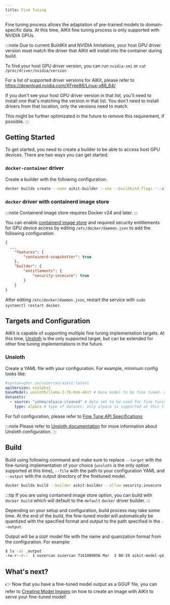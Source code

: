 ```yaml
---
title: Fine Tuning
---
```


Fine tuning process allows the adaptation of pre-trained models to domain-specific data. At this time, AIKit fine tuning process is only supported with NVIDIA GPUs.

:::note
Due to current BuildKit and NVIDIA limitations, your host GPU driver version must match the driver that AIKit will install into the container during build. 

To find your host GPU driver version, you can run `nvidia-smi` or `cat /proc/driver/nvidia/version`

For a list of supported driver versions for AIKit, please refer to https://download.nvidia.com/XFree86/Linux-x86_64/

If you don't see your host GPU driver version in that list, you'll need to install one that's matching the version in that list. You don't need to install drivers from that location, only the versions need to match.

This might be further optimizated in the future to remove this requirement, if possible.
:::

## Getting Started

To get started, you need to create a builder to be able to access host GPU devices. There are two ways you can get started:

### `docker-container` driver

Create a builder with the following configuration:

```bash
docker buildx create --name aikit-builder --use --buildkitd-flags '--allow-insecure-entitlement security.insecure'
```

### `docker` driver with containerd image store

:::note
Containerd image store requires Docker v24 and later.
:::

You can enable [containerd image store](https://docs.docker.com/storage/containerd/) and required security entitlements for GPU device access by editing `/etc/docker/daemon.json` to add the following configuration:

```json
{
  ...
    "features": {
        "containerd-snapshotter": true
    },
    "builder": {
        "entitlements": {
            "security-insecure": true
        }
    }
}
```

After editing `/etc/docker/daemon.json`, restart the service with `sudo systemctl restart docker`. 

## Targets and Configuration

AIKit is capable of supporting multiple fine tuning implementation targets. At this time, [Unsloth](https://github.com/unslothai/unsloth) is the only supported target, but can be extended for other fine tuning implementations in the future.

### Unsloth

Create a YAML file with your configuration. For example, minimum config looks like:

```yaml
#syntax=ghcr.io/sozercan/aikit:latest
apiVersion: v1alpha1
baseModel: unsloth/llama-2-7b-bnb-4bit # base model to be fine tuned. can be any model from huggingface. for unsloth optimized base models, see https://huggingface.co/unsloth
datasets:
  - source: "yahma/alpaca-cleaned" # data set to be used for fine tuning.
    type: alpaca # type of dataset. only alpaca is supported at this time.
```

For full configuration, please refer to [Fine Tune API Specifications](./specs-finetune.md)

:::note
Please refer to [Unsloth documentation](https://github.com/unslothai/unsloth) for more information about Unsloth configuration.
:::

## Build

Build using following command and make sure to replace `--target` with the fine-tuning implementation of your choice (`unsloth` is the only option supported at this time), `--file` with the path to your configuration YAML and `--output` with the output directory of the finetuned model.

```bash
docker buildx build --builder aikit-builder --allow security.insecure --file "/path/to/config.yaml" --output "/path/to/output" --target unsloth --progress plain .
```

:::tip
If you are using containerd image store option, you can build with `docker build` which will default to the `default` `docker` driver builder.
:::

Depending on your setup and configuration, build process may take some time. At the end of the build, the fine-tuned model will automatically be quantized with the specified format and output to the path specified in the `--output`.

Output will be a `GGUF` model file with the name and quanization format from the configuration. For example:

```bash
$ ls -al _output
-rw-r--r--  1 sozercan sozercan 7161089856 Mar  3 00:19 aikit-model-q4_k_m.gguf
```

## What's next?

👉 Now that you have a fine-tuned model output as a GGUF file, you can refer to [Creating Model Images](./create-images.md) on how to create an image with AIKit to serve your fine-tuned model!
